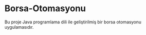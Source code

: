 # Borsa-Otomasyonu
Bu proje Java programlama dili ile geliştirilmiş bir borsa otomasyonu uygulamasıdır.
